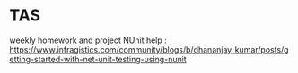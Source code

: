 # TAS
weekly homework and project
NUnit help : https://www.infragistics.com/community/blogs/b/dhananjay_kumar/posts/getting-started-with-net-unit-testing-using-nunit
